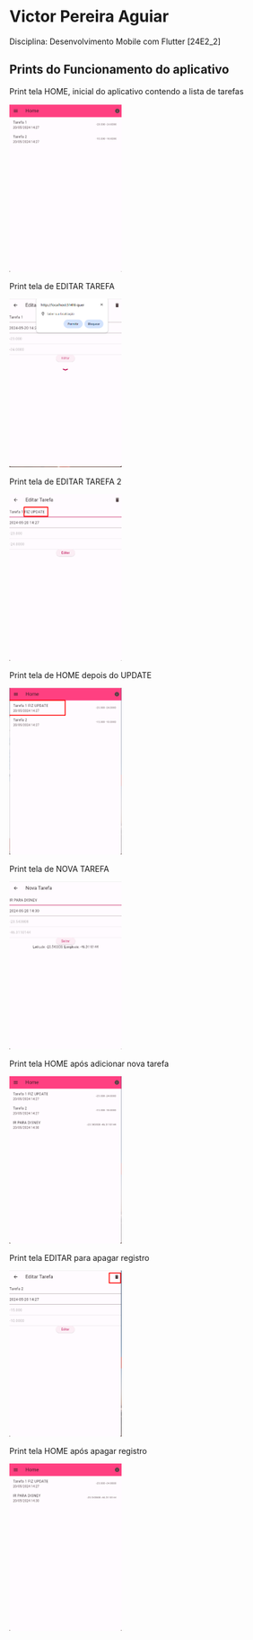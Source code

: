# Victor Pereira Aguiar

Disciplina: Desenvolvimento Mobile com Flutter [24E2_2]

## Prints do Funcionamento do aplicativo

Print tela HOME, inicial do aplicativo contendo a lista de tarefas

<img src="fotosreadme/Telalisttarefas.png" alt="Lista de Tarefas" style="width:200px;heigth:200px">

Print tela de EDITAR TAREFA

<img src="fotosreadme/telaeditartarefa.png" alt="Editar Tarefas" style="width:200px;heigth:200px">

Print tela de EDITAR TAREFA 2

<img src="fotosreadme/telaeditartarefas2.png" alt="Editar Tarefas 2" style="width:200px;heigth:200px">

Print tela de HOME depois do UPDATE

<img src="fotosreadme/Screenshot_4.png" alt="Home após Update" style="width:200px;heigth:200px">

Print tela de NOVA TAREFA

<img src="fotosreadme/telanovatarefa.png" alt="Nova Tarefas" style="width:200px;heigth:200px">

Print tela HOME após adicionar nova tarefa

<img src="fotosreadme/Screenshot_5.png" alt="Home após Save" style="width:200px;heigth:200px">

Print tela EDITAR para apagar registro

<img src="fotosreadme/telaeditar_apagartarefa.png" alt="Tela de editar botao delete" style="width:200px;heigth:200px">

Print tela HOME após apagar registro

<img src="fotosreadme/tarefaapagada.png" alt="Tela Home após delete" style="width:200px;heigth:200px">
